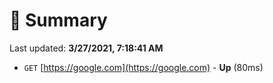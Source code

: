 # 📖 Summary
Last updated: **3/27/2021, 7:18:41 AM**

- `GET` [https://google.com](https://google.com) - **Up** (80ms)
